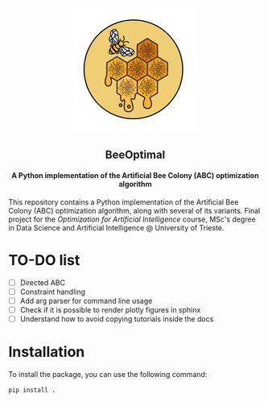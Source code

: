 <p align="center">
  <a href="https://github.com/giuliofantuzzi/BeeOptimal">
    <!-- <img src="https://github.com/giuliofantuzzi/BeeOptimal/raw/main/assets/logo_BeeOptimal.png" alt="Logo" width="250" height="250"> -->
    <img src="assets/logo_BeeOptimal.png" alt="Logo" width="250" height="250">
  </a>
</p>
<h2 align="center">BeeOptimal</h2>
<h4 align="center">A Python implementation of the Artificial Bee Colony (ABC) optimization algorithm</h4>



This repository contains a Python implementation of the Artificial Bee Colony (ABC) optimization algorithm, along with several of its variants. Final project for the *Optimization for Artificial Intelligence* course, MSc's degree in Data Science and Artificial Intelligence @ University of Trieste.


# TO-DO list

- [ ] Directed ABC
- [ ] Constraint handling
- [ ] Add arg parser for command line usage
- [ ] Check if it is possible to render plotly figures in sphinx
- [ ] Understand how to avoid copying tutorials inside the docs

# Installation

To install the package, you can use the following command:

```bash
pip install .
```
